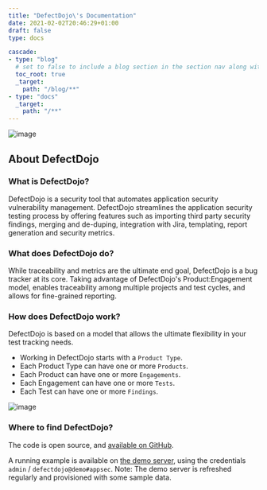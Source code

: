 ```yaml
---
title: "DefectDojo\'s Documentation"
date: 2021-02-02T20:46:29+01:00
draft: false
type: docs

cascade:
- type: "blog"
  # set to false to include a blog section in the section nav along with docs
  toc_root: true
  _target:
    path: "/blog/**"
- type: "docs"
  _target:
    path: "/**"
---
```


![image](images/dashboard.png)

## About DefectDojo

### What is DefectDojo?

DefectDojo is a security tool that automates application
security vulnerability management. DefectDojo streamlines
the application security testing process by offering features such as
importing third party security findings, merging and de-duping,
integration with Jira, templating, report generation and security
metrics.

### What does DefectDojo do?

While traceability and metrics are the ultimate end goal, DefectDojo is
a bug tracker at its core. Taking advantage of DefectDojo\'s
Product:Engagement model, enables traceability among multiple projects
and test cycles, and allows for fine-grained reporting.

### How does DefectDojo work?

DefectDojo is based on a model that allows the ultimate flexibility in
your test tracking needs.

-   Working in DefectDojo starts with a `Product Type`.
-   Each Product Type can have one or more `Products`.
-   Each Product can have one or more `Engagements`.
-   Each Engagement can have one or more `Tests`.
-   Each Test can have one or more `Findings`.

![image](images/DD-Hierarchy.png)

### Where to find DefectDojo?

The code is open source, and [available on
GitHub](https://github.com/DefectDojo/django-DefectDojo).

A running example is available on [the demo server](https://demo.defectdojo.org),
using the credentials `admin` / `defectdojo@demo#appsec`. Note: The demo
server is refreshed regularly and provisioned with some sample data.
